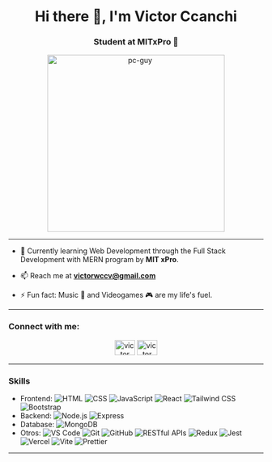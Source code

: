 <h1 align="center">Hi there 👋, I'm Victor Ccanchi</h1>
<h3 align="center">Student at MITxPro 🌟</h3>

<p align="center">
  <img src="https://github.com/Adam-pw/Adam-pw/blob/main/animation_500_kxa883sd.gif" alt="pc-guy" width="350px" />
</p>


---

- 🌱 Currently learning Web Development through the Full Stack Development with MERN program by **MIT xPro**.

- 📫 Reach me at **victorwccv@gmail.com**

- ⚡ Fun fact: Music 🎵 and Videogames 🎮 are my life's fuel.

---

<h3 align="left">Connect with me:</h3>
<p align="center">
  <a href="https://www.linkedin.com/in/victor-ccanchi/" target="_blank"><img src="https://raw.githubusercontent.com/rahuldkjain/github-profile-readme-generator/master/src/images/icons/Social/linked-in-alt.svg" alt="victor ccanchi" height="30" width="40" /></a>
  <a href="https://www.hackerrank.com/victorwccv" target="_blank"><img src="https://raw.githubusercontent.com/rahuldkjain/github-profile-readme-generator/master/src/images/icons/Social/hackerrank.svg" alt="victor ccanchi" height="30" width="40" /></a>
</p>


---

### Skills

- Frontend: 
  ![HTML](https://img.shields.io/badge/HTML-5-orange?style=flat&logo=html5&logoColor=white)
  ![CSS](https://img.shields.io/badge/CSS-3-blue?style=flat&logo=css3&logoColor=white)
  ![JavaScript](https://img.shields.io/badge/JavaScript-ES6-yellow?style=flat&logo=javascript&logoColor=white)
  ![React](https://img.shields.io/badge/React-18-blue?style=flat&logo=react&logoColor=white)
  ![Tailwind CSS](https://img.shields.io/badge/Tailwind_CSS-2-green?style=flat&logo=tailwind-css&logoColor=white)
  ![Bootstrap](https://img.shields.io/badge/Bootstrap-5-blue?style=flat&logo=bootstrap&logoColor=white)
- Backend: 
  ![Node.js](https://img.shields.io/badge/Node.js-20-green?style=flat&logo=node.js&logoColor=white)
  ![Express](https://img.shields.io/badge/Express-4-blue?style=flat)
- Database: 
  ![MongoDB](https://img.shields.io/badge/MongoDB-5-green?style=flat&logo=mongodb&logoColor=white)
- Otros:
  ![VS Code](https://img.shields.io/badge/VS_Code-1.61-blue?style=flat&logo=visual-studio-code&logoColor=white)
  ![Git](https://img.shields.io/badge/Git-2-red?style=flat&logo=git&logoColor=white)
  ![GitHub](https://img.shields.io/badge/GitHub-5-blue?style=flat&logo=github&logoColor=white)
  ![RESTful APIs](https://img.shields.io/badge/RESTful_APIs-5-green?style=flat)
  ![Redux](https://img.shields.io/badge/Redux-4-blue?style=flat&logo=redux&logoColor=white)
  ![Jest](https://img.shields.io/badge/Jest-27.5.1-red?style=flat&logo=jest&logoColor=white)
  ![Vercel](https://img.shields.io/badge/Vercel-Deploy-000000?style=flat&logo=vercel&logoColor=white)
  ![Vite](https://img.shields.io/badge/Vite-2.7.2-yellow?style=flat&logo=vite&logoColor=white)
  ![Prettier](https://img.shields.io/badge/Prettier-2.5.1-orange?style=flat&logo=prettier&logoColor=white)


---

<!-- 
### Featured Projects

- [Project 1](link-to-project-1): Breve descripción del proyecto y tecnologías utilizadas.
- [Project 2](link-to-project-2): Breve descripción del proyecto y tecnologías utilizadas.
-->

<!-- 
### Experience

#### Company Name (Fecha de inicio - Fecha de finalización)
- Descripción de tus responsabilidades y logros en el puesto.
-->

<!-- 
### Certifications and Courses

- [Course 1](link-to-course-1): Descripción breve del curso o certificación.
- [Course 2](link-to-course-2): Descripción breve del curso o certificación.
-->


